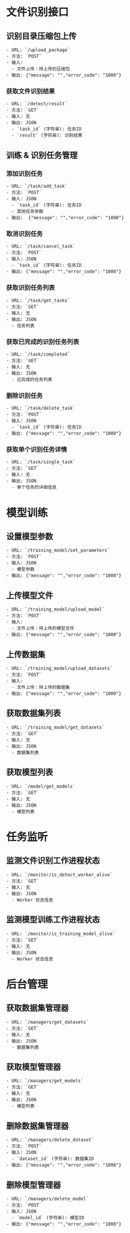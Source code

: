 # 文件识别接口

## 识别目录压缩包上传

    - URL: `/upload_package`
    - 方法: `POST`
    - 输入:
      - 文件上传：待上传的压缩包
    - 输出: {"message": "","error_code": "1000"}

### 获取文件识别结果
    - URL: `/detect/result`
    - 方法: `GET`
    - 输入: 无
    - 输出: JSON
      - `task_id` (字符串): 任务ID
      - `result` (字符串): 识别结果

## 训练 & 识别任务管理

### 添加识别任务
    - URL: `/task/add_task`
    - 方法: `POST`
    - 输入: JSON
      - `task_id` (字符串): 任务ID
      - 其他任务参数
    - 输出:  {"message": "","error_code": "1000"}


### 取消识别任务
    - URL: `/task/cancel_task`
    - 方法: `POST`
    - 输入: JSON
      - `task_id` (字符串): 任务ID
    - 输出: {"message": "","error_code": "1000"}

### 获取识别任务列表
    - URL: `/task/get_tasks`
    - 方法: `GET`
    - 输入: 无
    - 输出: JSON
      - 任务列表

### 获取已完成的识别任务列表
    - URL: `/task/completed`
    - 方法: `GET`
    - 输入: 无
    - 输出: JSON
      - 已完成的任务列表

### 删除识别任务
    - URL: `/task/delete_task`
    - 方法: `POST`
    - 输入: JSON
      - `task_id` (字符串): 任务ID
    - 输出: {"message": "","error_code": "1000"}

### 获取单个识别任务详情
    - URL: `/task/single_task`
    - 方法: `GET`
    - 输入: 无
    - 输出: JSON
      - 单个任务的详细信息

# 模型训练

## 设置模型参数
    - URL: `/training_model/set_parameters`
    - 方法: `POST`
    - 输入: JSON
      - 模型参数
    - 输出: {"message": "","error_code": "1000"}

## 上传模型文件
    - URL: `/training_model/upload_model`
    - 方法: `POST`
    - 输入:
      - 文件上传：待上传的模型文件
    - 输出: {"message": "","error_code": "1000"}

## 上传数据集
    - URL: `/training_model/upload_datasets`
    - 方法: `POST`
    - 输入:
      - 文件上传：待上传的数据集
    - 输出: {"message": "","error_code": "1000"}

## 获取数据集列表
    - URL: `/training_model/get_datasets`
    - 方法: `GET`
    - 输入: 无
    - 输出: JSON
      - 数据集列表

## 获取模型列表
    - URL: `/model/get_models`
    - 方法: `GET`
    - 输入: 无
    - 输出: JSON
      - 模型列表

# 任务监听

## 监测文件识别工作进程状态
    - URL: `/monitor/is_detect_worker_alive`
    - 方法: `GET`
    - 输入: 无
    - 输出: JSON
      - Worker 状态信息

## 监测模型训练工作进程状态
    - URL: `/monitor/is_training_model_alive`
    - 方法: `GET`
    - 输入: 无
    - 输出: JSON
      - Worker 状态信息

# 后台管理

## 获取数据集管理器
    - URL: `/managers/get_datasets`
    - 方法: `GET`
    - 输入: 无
    - 输出: JSON
      - 数据集列表

## 获取模型管理器
    - URL: `/managers/get_models`
    - 方法: `GET`
    - 输入: 无
    - 输出: JSON
      - 模型列表

## 删除数据集管理器
    - URL: `/managers/delete_dataset`
    - 方法: `POST`
    - 输入: JSON
      - `dataset_id` (字符串): 数据集ID
    - 输出: {"message": "","error_code": "1000"}

## 删除模型管理器
    - URL: `/managers/delete_model`
    - 方法: `POST`
    - 输入: JSON
      - `model_id` (字符串): 模型ID
    - 输出: {"message": "","error_code": "1000"}